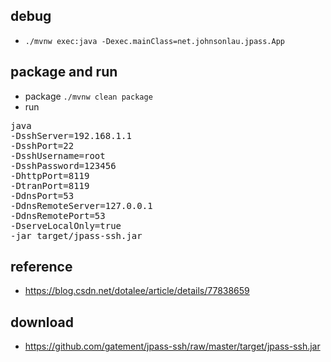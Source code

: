 ## debug
* `./mvnw exec:java -Dexec.mainClass=net.johnsonlau.jpass.App`

## package and run
* package `./mvnw clean package`
* run 
<pre>
java 
-DsshServer=192.168.1.1 
-DsshPort=22 
-DsshUsername=root 
-DsshPassword=123456 
-DhttpPort=8119 
-DtranPort=8119 
-DdnsPort=53
-DdnsRemoteServer=127.0.0.1
-DdnsRemotePort=53
-DserveLocalOnly=true
-jar target/jpass-ssh.jar
</pre>

## reference
* https://blog.csdn.net/dotalee/article/details/77838659

## download
* https://github.com/gatement/jpass-ssh/raw/master/target/jpass-ssh.jar
